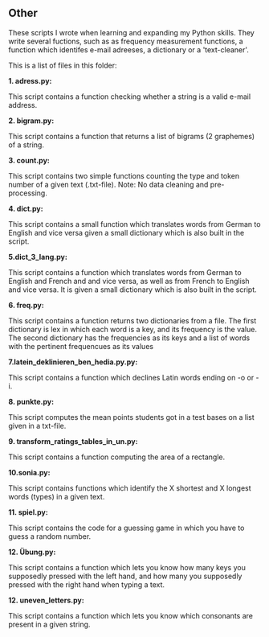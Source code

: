 ## Other

These scripts I wrote when learning and expanding my Python skills. They write several fuctions, such as as frequency measurement functions, a function which identifes e-mail adreeses, a dictionary or a 'text-cleaner'.

This is a list of files in this folder:


**1. adress.py:** <p>This script contains a function checking whether a string is a valid e-mail address.

**2. bigram.py:** <p>This script contains a function that returns a list of bigrams (2 graphemes) of a string.

**3. count.py:**    <p>This script contains two simple functions counting the type and token number of a given text (.txt-file). Note: No data cleaning and pre-processing.

**4. dict.py:**<p>This script contains a small function which translates words from German to English and vice versa given a small dictionary which is also built in the script.

**5.dict_3_lang.py:** <p>This script contains a function which translates words from German to English and French and and vice versa, as well as from French to English and vice versa. It is given a small dictionary which is also built in the script.

**6. freq.py:** <p>This script contains a function returns two dictionaries from a file. The first dictionary is lex in which each word is a key, and its frequency is the value. The second dictionary has the frequencies as its keys and a list of words with the pertinent frequencues as its values

**7.latein_deklinieren_ben_hedia.py.py:**<p>This script contains a function which declines Latin words ending on -o or -i.

**8. punkte.py:** <p>This script computes the mean points students got in a test bases on a list given in a txt-file.

**9. transform_ratings_tables_in_un.py:** <p>This script contains a function computing the area of a rectangle.

**10.sonia.py:**<p>This script contains functions which identify the X shortest and X longest words (types) in a given text.

**11. spiel.py:** <p>This script contains the code for a guessing game in which you have to guess a random number.

**12. Übung.py:** <p>This script contains a function which lets you know how many keys you supposedly pressed with the left hand, and how many you supposedly pressed with the right hand when typing a text.

**12. uneven_letters.py:** <p>This script contains a function which lets you know which consonants are present in a given string.


